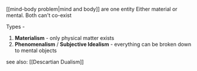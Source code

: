 [[mind-body problem|mind and body]] are one entity
Either material or mental. Both can't co-exist

Types - 

1. **Materialism** - only physical matter exists
2. **Phenomenalism** / **Subjective Idealism** - everything can be broken down to mental objects

see also:
[[Descartian Dualism]]